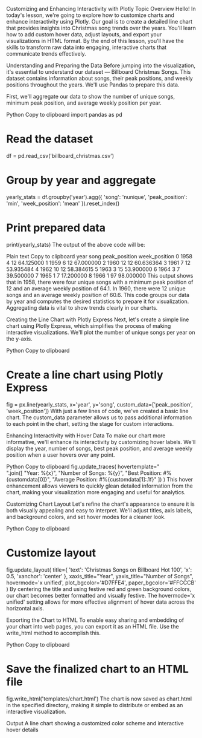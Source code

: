 Customizing and Enhancing Interactivity with Plotly
Topic Overview
Hello! In today's lesson, we're going to explore how to customize charts and enhance interactivity using Plotly. Our goal is to create a detailed line chart that provides insights into Christmas song trends over the years. You'll learn how to add custom hover data, adjust layouts, and export your visualizations in HTML format. By the end of this lesson, you'll have the skills to transform raw data into engaging, interactive charts that communicate trends effectively.

Understanding and Preparing the Data
Before jumping into the visualization, it's essential to understand our dataset — Billboard Christmas Songs. This dataset contains information about songs, their peak positions, and weekly positions throughout the years. We'll use Pandas to prepare this data.

First, we'll aggregate our data to show the number of unique songs, minimum peak position, and average weekly position per year.

Python
Copy to clipboard
import pandas as pd

# Read the dataset
df = pd.read_csv('billboard_christmas.csv')
 
# Group by year and aggregate
yearly_stats = df.groupby('year').agg({
    'song': 'nunique',
    'peak_position': 'min',
    'week_position': 'mean'
}).reset_index()

# Print prepared data
print(yearly_stats)
The output of the above code will be:

Plain text
Copy to clipboard
    year  song  peak_position  week_position
0   1958     4             12      64.125000
1   1959     6             12      67.000000
2   1960    12             12      60.636364
3   1961     7             12      53.935484
4   1962    10             12      58.384615
5   1963     3             15      53.900000
6   1964     3              7      39.500000
7   1965     1              7      17.200000
8   1966     1             97      98.000000
This output shows that in 1958, there were four unique songs with a minimum peak position of 12 and an average weekly position of 64.1. In 1960, there were 12 unique songs and an average weekly position of 60.6. This code groups our data by year and computes the desired statistics to prepare it for visualization. Aggregating data is vital to show trends clearly in our charts.

Creating the Line Chart with Plotly Express
Next, let's create a simple line chart using Plotly Express, which simplifies the process of making interactive visualizations. We'll plot the number of unique songs per year on the y-axis.

Python
Copy to clipboard
# Create a line chart using Plotly Express
fig = px.line(yearly_stats,
              x='year',
              y='song',
              custom_data=['peak_position', 'week_position'])
With just a few lines of code, we've created a basic line chart. The custom_data parameter allows us to pass additional information to each point in the chart, setting the stage for custom interactions.

Enhancing Interactivity with Hover Data
To make our chart more informative, we'll enhance its interactivity by customizing hover labels. We'll display the year, number of songs, best peak position, and average weekly position when a user hovers over any point.

Python
Copy to clipboard
fig.update_traces(
    hovertemplate="<br>".join([
        "Year: %{x}",
        "Number of Songs: %{y}",
        "Best Position: #%{customdata[0]}",
        "Average Position: #%{customdata[1]:.1f}"
    ])
)
This hover enhancement allows viewers to quickly glean detailed information from the chart, making your visualization more engaging and useful for analytics.

Customizing Chart Layout
Let's refine the chart's appearance to ensure it is both visually appealing and easy to interpret. We'll adjust titles, axis labels, and background colors, and set hover modes for a cleaner look.

Python
Copy to clipboard
# Customize layout
fig.update_layout(
    title={
        'text': 'Christmas Songs on Billboard Hot 100',
        'x': 0.5,
        'xanchor': 'center'
    },
    xaxis_title="Year",
    yaxis_title="Number of Songs",
    hovermode='x unified',
    plot_bgcolor='#D7FFE4',
    paper_bgcolor='#FFCCCB'
)
By centering the title and using festive red and green background colors, our chart becomes better formatted and visually festive. The hovermode='x unified' setting allows for more effective alignment of hover data across the horizontal axis.

Exporting the Chart to HTML
To enable easy sharing and embedding of your chart into web pages, you can export it as an HTML file. Use the write_html method to accomplish this.

Python
Copy to clipboard
# Save the finalized chart to an HTML file
fig.write_html('templates/chart.html')
The chart is now saved as chart.html in the specified directory, making it simple to distribute or embed as an interactive visualization.

Output
A line chart showing a customized color scheme and interactive hover details

